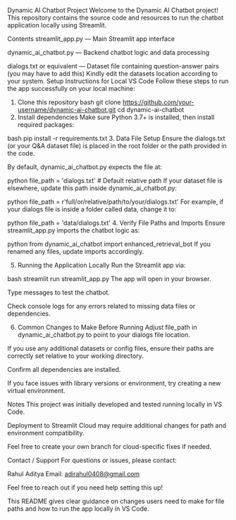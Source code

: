 Dynamic AI Chatbot Project
Welcome to the Dynamic AI Chatbot project! This repository contains the source code and resources to run the chatbot application locally using Streamlit.

Contents
streamlit_app.py — Main Streamlit app interface

dynamic_ai_chatbot.py — Backend chatbot logic and data processing

dialogs.txt or equivalent — Dataset file containing question-answer pairs (you may have to add this)
Kindly edit the datasets location according to your system.
Setup Instructions for Local VS Code
Follow these steps to run the app successfully on your local machine:

1. Clone this repository
bash
git clone https://github.com/your-username/dynamic-ai-chatbot.git
cd dynamic-ai-chatbot
2. Install dependencies
Make sure Python 3.7+ is installed, then install required packages:

bash
pip install -r requirements.txt
3. Data File Setup
Ensure the dialogs.txt (or your Q&A dataset file) is placed in the root folder or the path provided in the code.

By default, dynamic_ai_chatbot.py expects the file at:

python
file_path = 'dialogs.txt'   # Default relative path
If your dataset file is elsewhere, update this path inside dynamic_ai_chatbot.py:

python
file_path = r'full/or/relative/path/to/your/dialogs.txt'
For example, if your dialogs file is inside a folder called data, change it to:

python
file_path = 'data/dialogs.txt'
4. Verify File Paths and Imports
Ensure streamlit_app.py imports the chatbot logic as:

python
from dynamic_ai_chatbot import enhanced_retrieval_bot
If you renamed any files, update imports accordingly.

5. Running the Application Locally
Run the Streamlit app via:

bash
streamlit run streamlit_app.py
The app will open in your browser.

Type messages to test the chatbot.

Check console logs for any errors related to missing data files or dependencies.

6. Common Changes to Make Before Running
Adjust file_path in dynamic_ai_chatbot.py to point to your dialogs file location.

If you use any additional datasets or config files, ensure their paths are correctly set relative to your working directory.

Confirm all dependencies are installed.

If you face issues with library versions or environment, try creating a new virtual environment.

Notes
This project was initially developed and tested running locally in VS Code.

Deployment to Streamlit Cloud may require additional changes for path and environment compatibility.

Feel free to create your own branch for cloud-specific fixes if needed.

Contact / Support
For questions or issues, please contact:

Rahul Aditya
Email: adirahul0408@gmail.com

Feel free to reach out if you need help setting this up!

This README gives clear guidance on changes users need to make for file paths and how to run the app locally in VS Code.
